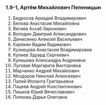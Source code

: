 ### 1.9-1, Артём Михайлович Пеленицын

1.  Бедросов Аркадий Владимирович
2.  Белова Анастасия Михайловна
3.  Вегиев Асхаб Харонович
4.  Володин Дмитрий Александрович
5.  Денисенко Алексей Васильевич
6.  Карякин Вадим Вадимович
7.  Кузнецова Анастасия Владимировна
8.  Кулиев Эдуард Сергеевич
9.  Кулишова Александра Андреевна
10. Луговая Маргарита Викторовна
11. Марченко Андрей Михайлович
12. Моздоров Николай Алексеевич
13. Палий Иоланта Григорьевна
14. Пацеев Андрей Константинович
15. Пишков Юрий Вячеславович
16. Попкова Дарья Олеговна
